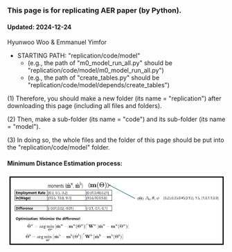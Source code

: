 ### This page is for replicating AER paper (by Python).
#### Updated: 2024-12-24
Hyunwoo Woo & Emmanuel Yimfor

- STARTING PATH: "replication/code/model"
  - (e.g., the path of "m0_model_run_all.py" should be "replication/code/model/m0_model_run_all.py")
  - (e.g., the path of "create_tables.py" should be "replication/code/model/depends/create_tables")

(1) Therefore, you should make a new folder (its name = "replication") after downloading this page (including all files and folders).

(2) Then, make a sub-folder (its name = "code") and its sub-folder (its name = "model").

(3) In doing so, the whole files and the folder of this page should be put into the "replication/code/model" folder.

#### Minimum Distance Estimation process:
![Example Image](mde_img.png)
